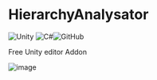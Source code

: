 # HierarchyAnalysator
![Unity](https://img.shields.io/badge/unity-%23000000.svg?style=for-the-badge&logo=unity&logoColor=white) ![C#](https://img.shields.io/badge/c%23-%23239120.svg?style=for-the-badge&logo=c-sharp&logoColor=white)![GitHub](https://img.shields.io/badge/github-%23121011.svg?style=for-the-badge&logo=github&logoColor=white)

Free Unity editor Addon

![image](https://user-images.githubusercontent.com/58411554/226178528-45418aed-5734-4c6c-a7fd-8e9bb80eaaef.png)
